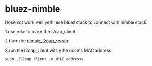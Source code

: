 # bluez-nimble
Dose not work well yet!!!
use bluez stack to connect with nimble stack. 

1.use `make` to make the l2cap_client

2.burn the [nimble_l2cap_server](https://github.com/RIOT-OS/RIOT/tree/master/tests/nimble_l2cap_server)

3.run the l2cap_client with ythe node's MAC address
```
sudo ./l2cap_client -m <MAC address>
```
